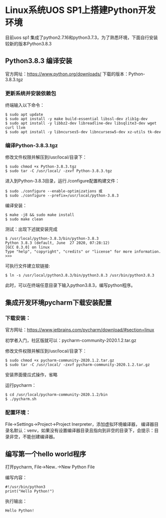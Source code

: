 Linux系统UOS SP1上搭建Python开发环境
===========================

目前uos sp1 集成了python2.7.16和python3.7.3，为了熟悉环境，下面自行安装较新的版本Python3.8.3


## Python3.8.3 编译安装


官方网址：https://www.python.org/downloads/
下载的版本：Python-3.8.3.tgz

### 更新系统并安装依赖包

终端输入以下命令：

    $ sudo apt update
    $ sudo apt install -y make build-essential libssl-dev zlib1g-dev
    $ sudo apt install -y libbz2-dev libreadline-dev libsqlite3-dev wget curl llvm
    $ sudo apt install -y libncurses5-dev libncursesw5-dev xz-utils tk-dev
    
### 编译Python-3.8.3.tgz

修改文件权限并解压到/usr/local/目录下：

    $ sudo chmod +x Python-3.8.3.tgz
    $ sudo tar -C /usr/local/ -zxvf Python-3.8.3.tgz
    
进入到Python-3.8.3目录，运行./configure配置构建文件：

    $ sudo ./configure --enable-optimizations 或
    $ sudo ./configure --prefix=/usr/local/python-3.8.3
    
编译安装：

    $ make -j8 && sudo make install
    $ sudo make clean
    
测试：出现下述就安装完成

    $ /usr/local/python-3.8.3/bin/python-3.8.3
    Python 3.8.3 (default, June  27 2020, 07:28:12) 
    [GCC 8.3.0] on linux
    Type "help", "copyright", "credits" or "license" for more information.
    >>> 

可执行文件建立软链接:

    $ ln -s /usr/local/python3.8.3/bin/python3.8.3 /usr/bin/python3.8.3

此时，可以在终端任意目录下输入python3.8.3，编写python程序。


## 集成开发环境pycharm下载安装配置


### 下载安装：

官方网址：https://www.jetbrains.com/pycharm/download/#section=linux

初学者入门，社区版就可以：pycharm-community-2020.1.2.tar.gz


修改文件权限并解压到/usr/local/目录下：

    $ sudo chmod +x pycharm-community-2020.1.2.tar.gz
    $ sudo tar -C /usr/local/ -zxvf pycharm-community-2020.1.2.tar.gz

安装界面傻瓜式操作，省略


运行pycharm：

    $ cd /usr/local/pycharm-community-2020.1.2/bin
    $ ./pycharm.sh


### 配置环境：

File->Settings->Project->Project Inerpreter，添加虚拟环境编译器，
编译器目录名默认：venv，如果没有设置编译器目录且指向到非空的目录下，会提示：目录非空，不能创建编译器。


## 编写第一个hello world程序

打开pycharm, File->New..->New Python File


编写内容：

    #!/usr/bin/python3
    print("Hello Python!")

执行输出：

    Hello Python!

